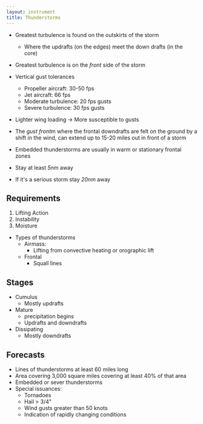 ```yaml
---
layout: instrument
title: Thunderstorms
---
```


- Greatest turbulence is found on the outskirts of the storm
	- Where the updrafts (on the edges) meet the down drafts (in the core)
- Greatest turbulence is on the *front* side of the storm

- Vertical gust tolerances
	- Propeller aircraft: 30-50 fps
	- Jet aircraft: 66 fps
	- Moderate turbulence: 20 fps gusts
	- Severe turbulence: 30 fps gusts
- Lighter wing loading -> More susceptible to gusts
- The *gust front*m where the frontal downdrafts are felt on the ground by a shift in the wind, can extend up to 15-20 miles out in front of a storm
- Embedded thunderstorms are usually in warm or stationary frontal zones
- Stay at least *5nm* away
- If it's a serious storm stay *20nm* away

## Requirements

1. Lifting Action
2. Instability
3. Moisture

- Types of thunderstorms
	- Airmass: 
		- Lifting from convective heating or orographic lift
	- Frontal
		- Squall lines

## Stages

- Cumulus
	- Mostly updrafts
- Mature
	- precipitation begins
	- Updrafts and downdrafts
- Dissipating
	- Mostly downdrafts

## Forecasts

- Lines of thunderstorms at least 60 miles long
- Area covering 3,000 square miles covering at least 40% of that area
- Embedded or sever thunderstorms
- Special issuances: 
	- Tornadoes
	- Hail > 3/4"
	- Wind gusts greater than 50 knots
	- Indication of rapidly changing conditions
